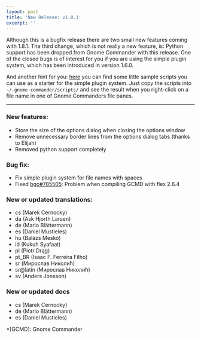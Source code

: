 ```yaml
---
layout: post
title: 'New Release: v1.8.1'
excerpt: ''
---
```


Although this is a bugfix release there are two small new features
coming with 1.8.1. The third change, which is not really a new feature,
is: Python support has been dropped from Gnome Commander with this
release. One of the closed bugs is of interest for you if you are using
the simple plugin system, which has been introduced in version 1.6.0.

And another hint for you:
[here](https://gitlab.gnome.org/GNOME/gnome-commander/-/tree/master/gcmd-scripts)
you can find some little sample scripts you can use as a starter for the
simple plugin system. Just copy the scripts into
`~/.gnome-commander/scripts/` and see the result when you right-click on
a file name in one of Gnome Commanders file panes.

-----


### New features:
 * Store the size of the options dialog when closing the options window
 * Remove unnecessary border lines from the options dialog tabs (thanks to Elijah)
 * Removed python support completely

### Bug fix:
 * Fix simple plugin system for file names with spaces
 * Fixed [bgo#785505](https://bugzilla.gnome.org/show_bug.cgi?id=785505): Problem when compiling GCMD with flex 2.6.4

### New or updated translations:
 * cs (Marek Cernocky)
 * da (Ask Hjorth Larsen)
 * de (Mario Blättermann)
 * es (Daniel Mustieles)
 * hu (Balázs Meskó)
 * id (Kukuh Syafaat)
 * pl (Piotr Drąg)
 * pt_BR (Isaac F. Ferreira Filho)
 * sr (Мирослав Николић)
 * sr@latin (Мирослав Николић)
 * sv (Anders Jonsson)
 
### New or updated docs
 * cs (Marek Cernocky)
 * de (Mario Blättermann)
 * es (Daniel Mustieles)

*[GCMD]: Gnome Commander

